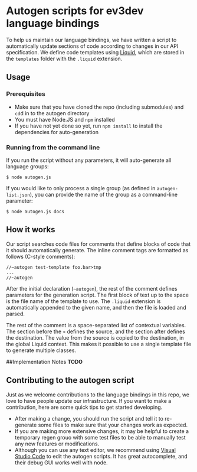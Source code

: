 # Autogen scripts for ev3dev language bindings
To help us maintain our language bindings, we have written a script to automatically update sections of code according to changes in our API specification. We define code templates using [Liquid](http://liquidmarkup.org/), which are stored in the `templates` folder with the `.liquid` extension.

## Usage

### Prerequisites
- Make sure that you have cloned the repo (including submodules) and `cd`d in to the autogen directory
- You must have Node.JS and `npm` installed
- If you have not yet done so yet, run `npm install` to install the dependencies for auto-generation

### Running from the command line
If you run the script without any parameters, it will auto-generate all language groups:
```
$ node autogen.js
```

If you would like to only process a single group (as defined in `autogen-list.json`), you can provide the name of the group as a command-line parameter:
```
$ node autogen.js docs
```

## How it works
Our script searches code files for comments that define blocks of code that it should automatically generate. The inline comment tags are formatted as follows (C-style comments):

```
//~autogen test-template foo.bar>tmp
...
//~autogen
```

After the initial declaration (`~autogen`), the rest of the comment defines parameters for the generation script. The first block of text up to the space is the file name of the template to use. The `.liquid` extension is automatically appended to the given name, and then the file is loaded and parsed.

The rest of the comment is a space-separated list of contextual variables. The section before the `>` defines the source, and the section after defines the destination. The value from the source is copied to the destination, in the global Liquid context. This makes it possible to use a single template file to generate multiple classes.

##Implementation Notes
**TODO**

## Contributing to the autogen script

Just as we welcome contributions to the language bindings in this repo, we love to have people update our infrastructure. If you want to make a contribution, here are some quick tips to get started developing.

- After making a change, you should run the script and tell it to re-generate some files to make sure that your changes work as expected.
- If you are making more extensive changes, it may be helpful to create a temporary regen grouo with some test files to be able to manually test any new features or modifications.
- Although you can use any text editor, we recommend using [Visual Studio Code](https://code.visualstudio.com/) to edit the autogen scripts. It has great autocomplete, and their debug GUI works well with node.
 

